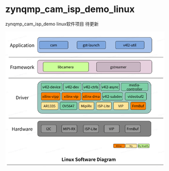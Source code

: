 # zynqmp_cam_isp_demo_linux
zynqmp_cam_isp_demo linux软件项目
待更新


![image](https://github.com/bxinquan/zynqmp_cam_isp_demo_linux/blob/main/Doc/Linux_SW_Diagram.png)
